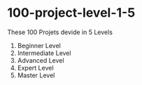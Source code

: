 # 100-project-level-1-5

These 100 Projets devide in 5 Levels
1. Beginner Level
2. Intermediate Level
3. Advanced Level
4. Expert Level
5. Master Level


